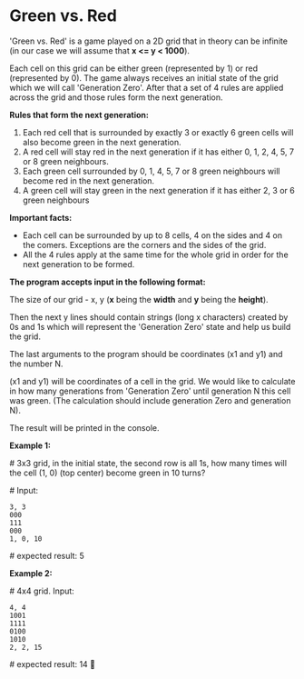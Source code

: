 # Green vs. Red

'Green vs. Red' is a game played on a 2D grid that in theory can be infinite (in our case we will assume that **x <= y < 1000**).

Each cell on this grid can be either green (represented by 1) or red (represented by 0). The game always receives an initial state of the grid which we will call 'Generation Zero'. After that a set of 4 rules are applied across the grid and those rules form the next generation.

**Rules that form the next generation:**	
1. Each red cell that is surrounded by exactly 3 or exactly 6 green cells will also become green in the next generation.
2. A red cell will stay red in the next generation if it has either 0, 1, 2, 4, 5, 7 or 8 green neighbours.
3. Each green cell surrounded by 0, 1, 4, 5, 7 or 8 green neighbours will become red in the next generation.
4. A green cell will stay green in the next generation if it has either 2, 3 or 6 green neighbours  

**Important facts:**
- Each cell can be surrounded by up to 8 cells, 4 on the sides and 4 on the comers. Exceptions are the corners and the sides of the grid. 
- All the 4 rules apply at the same time for the whole grid in order for the next generation to be formed.

**The program accepts input in the following format:**

The size of our grid - x, y (__x__ being the __width__ and __y__ being the __height__).

Then the next y lines should contain strings (long x characters) created by 0s and 1s which will represent the 'Generation Zero' state and help us build the grid.

The last arguments to the program should be coordinates (x1 and y1) and the number N.  


(x1 and y1) will be coordinates of a cell in the grid. We would like to calculate in how many generations from 'Generation Zero' until generation N this cell was green. (The calculation should include generation Zero and generation N).


The result will be printed in the console.


**Example 1:**

\# 3x3 grid, in the initial state, the second row is all 1s, how many times will the cell (1, 0) (top center) become green in 10 turns?

\# Input:

    3, 3  
    000
    111
    000
    1, 0, 10

\# expected result: 5

**Example 2:**

\# 4x4 grid. Input:

    4, 4
    1001
    1111
    0100
    1010
    2, 2, 15

\# expected result: 14

